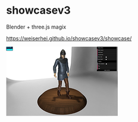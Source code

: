 # showcasev3
Blender + three.js magix

https://weiserhei.github.io/showcasev3/showcase/

![showcase](/showcase/og-showcase.png)
